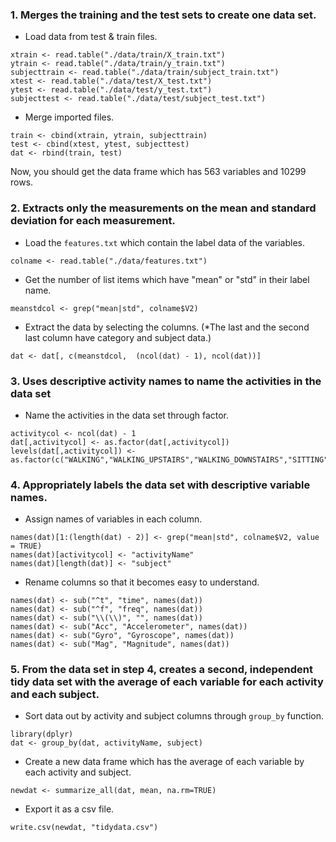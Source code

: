 ### 1. Merges the training and the test sets to create one data set.

- Load data from test & train files.

```
xtrain <- read.table("./data/train/X_train.txt")
ytrain <- read.table("./data/train/y_train.txt")
subjecttrain <- read.table("./data/train/subject_train.txt")
xtest <- read.table("./data/test/X_test.txt")
ytest <- read.table("./data/test/y_test.txt")
subjecttest <- read.table("./data/test/subject_test.txt")
```

- Merge imported files. 

```
train <- cbind(xtrain, ytrain, subjecttrain)
test <- cbind(xtest, ytest, subjecttest)
dat <- rbind(train, test)
```

Now, you should get the data frame which has 563 variables and 10299 rows.

### 2. Extracts only the measurements on the mean and standard deviation for each measurement.

- Load the `features.txt` which contain the label data of the variables.

```
colname <- read.table("./data/features.txt")
```

- Get the number of list items which have "mean" or "std" in their label name.

```
meanstdcol <- grep("mean|std", colname$V2)
```

- Extract the data by selecting the columns. (*The last and the second last column have category and subject data.)

```
dat <- dat[, c(meanstdcol,  (ncol(dat) - 1), ncol(dat))]
```

### 3. Uses descriptive activity names to name the activities in the data set

- Name the activities in the data set through factor. 

```
activitycol <- ncol(dat) - 1
dat[,activitycol] <- as.factor(dat[,activitycol])
levels(dat[,activitycol]) <- as.factor(c("WALKING","WALKING_UPSTAIRS","WALKING_DOWNSTAIRS","SITTING","STANDING","LAYING"))
```

### 4. Appropriately labels the data set with descriptive variable names.

- Assign names of variables in each column. 

```
names(dat)[1:(length(dat) - 2)] <- grep("mean|std", colname$V2, value = TRUE)
names(dat)[activitycol] <- "activityName"
names(dat)[length(dat)] <- "subject"
```

- Rename columns so that it becomes easy to understand.

```
names(dat) <- sub("^t", "time", names(dat))
names(dat) <- sub("^f", "freq", names(dat))
names(dat) <- sub("\\(\\)", "", names(dat))
names(dat) <- sub("Acc", "Accelerometer", names(dat))
names(dat) <- sub("Gyro", "Gyroscope", names(dat))
names(dat) <- sub("Mag", "Magnitude", names(dat))
```

### 5. From the data set in step 4, creates a second, independent tidy data set with the average of each variable for each activity and each subject.

- Sort data out by activity and subject columns through `group_by` function.

```
library(dplyr)
dat <- group_by(dat, activityName, subject)
```

- Create a new data frame which has the average of each variable by each activity and subject. 

```
newdat <- summarize_all(dat, mean, na.rm=TRUE)
```

- Export it as a csv file.

```
write.csv(newdat, "tidydata.csv")
```

